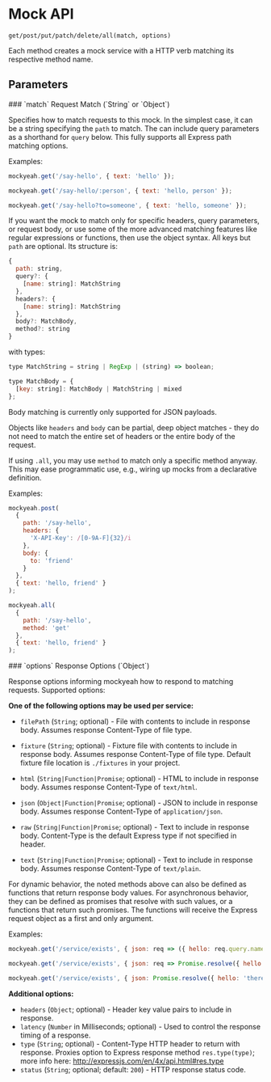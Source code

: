 # Mock API

`get/post/put/patch/delete/all(match, options)`

Each method creates a mock service with a HTTP verb matching its respective method name.

## Parameters

<div id="match"></div>
### `match` Request Match (`String` or `Object`)

Specifies how to match requests to this mock.
In the simplest case, it can be a string specifying the `path` to match.
The can include query parameters as a shorthand for `query` below.
This fully supports all Express path matching options.

Examples:

```js
mockyeah.get('/say-hello', { text: 'hello' });

mockyeah.get('/say-hello/:person', { text: 'hello, person' });

mockyeah.get('/say-hello?to=someone', { text: 'hello, someone' });
```

If you want the mock to match only for specific headers, query parameters, or request body,
or use some of the more advanced matching features like regular expressions or functions,
then use the object syntax. All keys but `path` are optional. Its structure is:

<!-- prettier-ignore -->
```js
{
  path: string,
  query?: {
    [name: string]: MatchString
  },
  headers?: {
    [name: string]: MatchString
  },
  body?: MatchBody,
  method?: string
}
```

with types:

<!-- prettier-ignore -->
```js
type MatchString = string | RegExp | (string) => boolean;

type MatchBody = {
  [key: string]: MatchBody | MatchString | mixed
};
```

Body matching is currently only supported for JSON payloads.

Objects like `headers` and `body` can be partial, deep object matches - they do not need to match the entire set of headers or the entire body of the request.

If using `.all`, you may use `method` to match only a specific method anyway. This may ease programmatic use, e.g., wiring up mocks from a declarative definition.

Examples:

```js
mockyeah.post(
  {
    path: '/say-hello',
    headers: {
      'X-API-Key': /[0-9A-F]{32}/i
    },
    body: {
      to: 'friend'
    }
  },
  { text: 'hello, friend' }
);
```

```js
mockyeah.all(
  {
    path: '/say-hello',
    method: 'get'
  },
  { text: 'hello, friend' }
);
```

<div id="options"></div>
### `options` Response Options (`Object`)

Response options informing mockyeah how to respond to matching requests. Supported options:

**One of the following options may be used per service:**

* `filePath` (`String`; optional) - File with contents to include in response body. Assumes response Content-Type of file type.
* `fixture` (`String`; optional) - Fixture file with contents to include in response body. Assumes response Content-Type of file type. Default fixture file location is `./fixtures` in your project.

* `html` (`String|Function|Promise`; optional) - HTML to include in response body. Assumes response Content-Type of `text/html`.
* `json` (`Object|Function|Promise`; optional) - JSON to include in response body. Assumes response Content-Type of `application/json`.
* `raw` (`String|Function|Promise`; optional) - Text to include in response body. Content-Type is the default Express type if not specified in header.
* `text` (`String|Function|Promise`; optional) - Text to include in response body. Assumes response Content-Type of `text/plain`.

For dynamic behavior, the noted methods above can also be defined as functions that return response body values.
For asynchronous behavior, they can be defined as promises that resolve with such values, or a functions that return such promises.
The functions will receive the Express request object as a first and only argument.

Examples:

```js
mockyeah.get('/service/exists', { json: req => ({ hello: req.query.name }) });
```

```js
mockyeah.get('/service/exists', { json: req => Promise.resolve({ hello: req.query.name }) });
```

```js
mockyeah.get('/service/exists', { json: Promise.resolve({ hello: 'there' }) });
```

**Additional options:**

* `headers` (`Object`; optional) - Header key value pairs to include in response.
* `latency` (`Number` in Milliseconds; optional) - Used to control the response timing of a response.
* `type` (`String`; optional) - Content-Type HTTP header to return with response. Proxies option to Express response method `res.type(type)`; more info here: http://expressjs.com/en/4x/api.html#res.type
* `status` (`String`; optional; default: `200`) - HTTP response status code.
